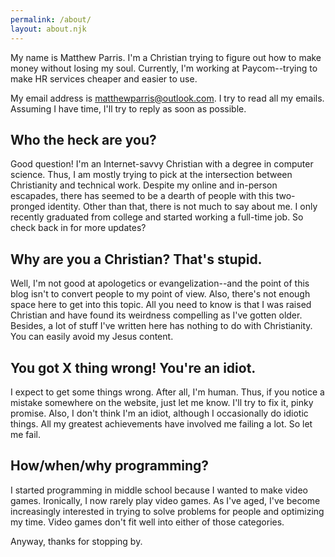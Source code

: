 ```yaml
---
permalink: /about/
layout: about.njk
---
```


My name is Matthew Parris. I'm a Christian trying to figure out how to make money without losing my soul. Currently, I'm working at Paycom--trying to make HR services cheaper and easier to use.

My email address is matthewparris@outlook.com. I try to read all my emails. Assuming I have time, I'll try to reply as soon as possible. 

## Who the heck are you?

Good question! I'm an Internet-savvy Christian with a degree in computer science. Thus, I am mostly trying to pick at the intersection between Christianity and technical work. Despite my online and in-person escapades, there has seemed to be a dearth of people with this two-pronged identity. Other than that, there is not much to say about me. I only recently graduated from college and started working a full-time job. So check back in for more updates?

## Why are you a Christian? That's stupid.

Well, I'm not good at apologetics or evangelization--and the point of this blog isn't to convert people to my point of view. Also, there's not enough space here to get into this topic. All you need to know is that I was raised Christian and have found its weirdness compelling as I've gotten older. Besides, a lot of stuff I've written here has nothing to do with Christianity. You can easily avoid my Jesus content.

## You got X thing wrong! You're an idiot.

I expect to get some things wrong. After all, I'm human. Thus, if you notice a mistake somewhere on the website, just let me know. I'll try to fix it, pinky promise. Also, I don't think I'm an idiot, although I occasionally do idiotic things. All my greatest achievements have involved me failing a lot. So let me fail.

## How/when/why programming?

I started programming in middle school because I wanted to make video games. Ironically, I now rarely play video games. As I've aged, I've become increasingly interested in trying to solve problems for people and optimizing my time. Video games don't fit well into either of those categories.

Anyway, thanks for stopping by.